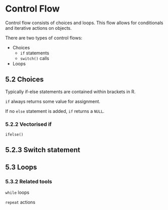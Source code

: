 # Control Flow

Control flow consists of choices and loops. This flow allows for conditionals and
iterative actions on objects.

There are two types of control flows:

- Choices
    - `if` statements
    - `switch()` calls
- Loops

## 5.2 Choices
Typically if-else statements are contained within brackets in R.  

`if` always returns some value for assignment.

If no `else` statement is added, `if` returns a `NULL`.

### 5.2.2 Vectorised if
`ifelse()`

## 5.2.3 Switch statement

## 5.3 Loops

### 5.3.2 Related tools
`while` loops

`repeat` actions